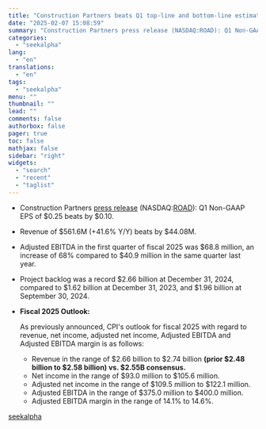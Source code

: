 ```yaml
---
title: "Construction Partners beats Q1 top-line and bottom-line estimates; updates FY25 outlook"
date: "2025-02-07 15:08:59"
summary: "Construction Partners press release (NASDAQ:ROAD): Q1 Non-GAAP EPS of $0.25 beats by $0.10. Revenue of $561.6M (+41.6% Y/Y) beats by $44.08M. Adjusted EBITDA in the first quarter of fiscal 2025 was $68.8 million, an increase of 68% compared to $40.9 million in the same quarter last year. Project backlog was..."
categories:
  - "seekalpha"
lang:
  - "en"
translations:
  - "en"
tags:
  - "seekalpha"
menu: ""
thumbnail: ""
lead: ""
comments: false
authorbox: false
pager: true
toc: false
mathjax: false
sidebar: "right"
widgets:
  - "search"
  - "recent"
  - "taglist"
---
```


* Construction Partners [press release](https://seekingalpha.com/pr/19995398-construction-partners-inc-announces-fiscal-2025-first-quarter-results) (NASDAQ:[ROAD](https://seekingalpha.com/symbol/ROAD "Construction Partners, Inc.")): Q1 Non-GAAP EPS of $0.25  beats by $0.10.
* Revenue of $561.6M (+41.6% Y/Y)  beats by $44.08M.
* Adjusted EBITDA in the first quarter of fiscal 2025 was $68.8 million, an increase of 68% compared to $40.9 million in the same quarter last year.
* Project backlog was a record $2.66 billion at December 31, 2024, compared to $1.62 billion at December 31, 2023, and $1.96 billion at September 30, 2024.
* **Fiscal 2025 Outlook:**
  
  As previously announced, CPI's outlook for fiscal 2025 with regard to revenue, net income, adjusted net income, Adjusted EBITDA and Adjusted EBITDA margin is as follows:
  
  + Revenue in the range of $2.66 billion to $2.74 billion **(prior $2.48 billion to $2.58 billion) vs. $2.55B consensus.**
  + Net income in the range of $93.0 million to $105.6 million.
  + Adjusted net income in the range of $109.5 million to $122.1 million.
  + Adjusted EBITDA in the range of $375.0 million to $400.0 million.
  + Adjusted EBITDA margin in the range of 14.1% to 14.6%.

[seekalpha](https://seekingalpha.com/news/4405064-construction-partners-beats-q1-top-line-and-bottom-line-estimates-updates-fy25-outlook)
